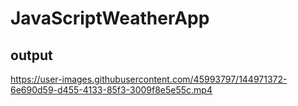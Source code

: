 # JavaScriptWeatherApp


## output


https://user-images.githubusercontent.com/45993797/144971372-6e690d59-d455-4133-85f3-3009f8e5e55c.mp4

